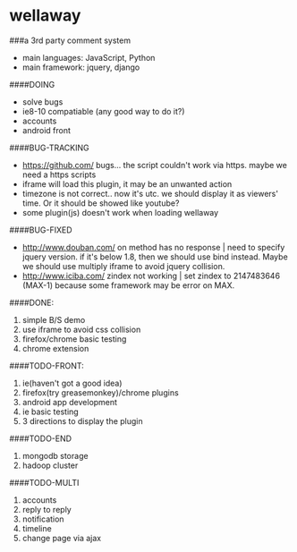 wellaway
========

###a 3rd party comment system

* main languages: JavaScript, Python
* main framework: jquery, django

####DOING

* solve bugs
* ie8-10 compatiable (any good way to do it?)
* accounts
* android front

####BUG-TRACKING

* https://github.com/ bugs... the script couldn't work via https. maybe we need a https scripts
* iframe will load this plugin, it may be an unwanted action
* timezone is not correct.. now it's utc. we should display it as viewers' time. Or it should be showed like youtube?
* some plugin(js) doesn't work when loading wellaway

####BUG-FIXED

* http://www.douban.com/ on method has no response | need to specify jquery version. if it's below 1.8, then we should use bind instead. Maybe we should use multiply iframe to avoid jquery collision.
* http://www.iciba.com/ zindex not working | set zindex to 2147483646 (MAX-1) because some framework may be error on MAX.

####DONE:

1. simple B/S demo
2. use iframe to avoid css collision
3. firefox/chrome basic testing
4. chrome extension

####TODO-FRONT:
1. ie(haven't got a good idea)
2. firefox(try greasemonkey)/chrome plugins
3. android app development
4. ie basic testing
5. 3 directions to display the plugin

####TODO-END
1. mongodb storage
2. hadoop cluster

####TODO-MULTI
1. accounts
2. reply to reply
3. notification
4. timeline
5. change page via ajax

